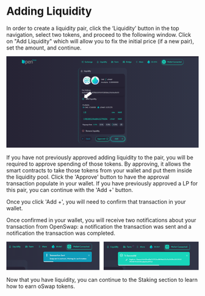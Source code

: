 # Adding Liquidity

In order to create a liquidity pair, click the ‘Liquidity’ button in the top navigation, select two tokens, and proceed to the following window.  Click on "Add Liquidity" which will allow you to fix the initial price (if a new pair), set the amount, and continue.

![](<../../.gitbook/assets/liquity1 (1).png>)

If you have not previously approved adding liquidity to the pair, you will be required to approve spending of those tokens.  By approving, it allows the smart contracts to take those tokens from your wallet and put them inside the liquidity pool.  Click the 'Approve' button to have the approval transaction populate in your wallet.  If you have previously approved a LP for this pair, you can continue with the 'Add +' button.

Once you click 'Add +', you will need to confirm that transaction in your wallet. &#x20;

Once confirmed in your wallet, you will receive two notifications about your transaction from OpenSwap: a notification the transaction was sent and a notification the transaction was completed.

![ ](../../.gitbook/assets/notifications.png)

Now that you have liquidity, you can continue to the Staking section to learn how to earn oSwap tokens.

